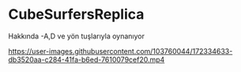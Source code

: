 # CubeSurfersReplica

Hakkında
-A,D ve yön tuşlarıyla oynanıyor

https://user-images.githubusercontent.com/103760044/172334633-db3520aa-c284-41fa-b6ed-7610079cef20.mp4

